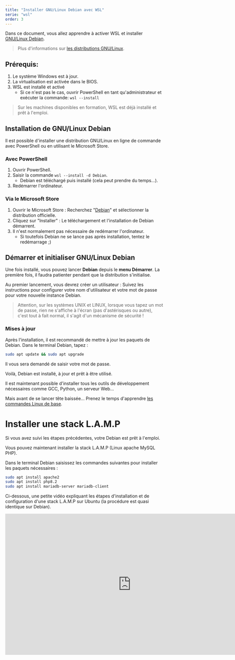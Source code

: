```yaml
---
title: "Installer GNU/Linux Debian avec WSL"
serie: "wsl"
order: 3
---
```




Dans ce document, vous allez apprendre à activer WSL et installer [GNU/Linux Debian](https://debian.org).

> Plus d'informations sur [les distributions GNU/Linux](https://fr.wikipedia.org/wiki/Distribution_Linux).

## Prérequis:

1. Le système Windows est à jour.
2. La virtualisation est activée dans le BIOS.
3. WSL est installé et activé
    - Si ce n'est pas le cas, ouvrir PowerShell en tant qu'administrateur et exécuter la commande: `wsl --install`

> Sur les machines disponibles en formation, WSL est déjà installé et prêt à l'emploi.


## Installation de GNU/Linux Debian

Il est possible d'installer une distribution GNU/Linux en ligne de commande avec PowerShell ou en utilisant le Microsoft Store.

### Avec PowerShell

1. Ouvrir PowerShell.
2. Saisir la commande `wsl --install -d Debian`.
    - Debian est téléchargé puis installé (cela peut prendre du temps...).
3. Redémarrer l'ordinateur.

### Via le Microsoft Store

1. Ouvrir le Microsoft Store : Recherchez "[Debian](https://apps.microsoft.com/search?query=debian&hl=fr-fr&gl=FR)" et sélectionner la distribution officielle.
2. Cliquez sur "Installer" : Le téléchargement et l'installation de Debian démarrent.
3. Il n'est normalement pas nécessaire de redémarrer l'ordinateur.
    - Si toutefois Debian ne se lance pas après installation, tentez le redémarrage ;)

## Démarrer et initialiser GNU/Linux Debian

Une fois installé, vous pouvez lancer **Debian** depuis le **menu Démarrer**. La première fois, il faudra patienter pendant que la distribution s'initialise.

Au premier lancement, vous devrez créer un utilisateur : Suivez les instructions pour configurer votre nom d'utilisateur et votre mot de passe pour votre nouvelle instance Debian.

> Attention, sur les systèmes UNIX et LINUX, lorsque vous tapez un mot de passe, rien ne s'affiche à l'écran (pas d'astérisques ou autre), c'est tout à fait normal, il s'agit d'un mécanisme de sécurité !

### Mises à jour

Après l'installation, il est recommandé de mettre à jour les paquets de Debian. Dans le terminal Debian, tapez :

```bash
sudo apt update && sudo apt upgrade
```

Il vous sera demandé de saisir votre mot de passe.

Voilà, Debian est installé, à jour et prêt à être utilisé.

Il est maintenant possible d'installer tous les outils de développement nécessaires comme GCC, Python, un serveur Web...

Mais avant de se lancer tête baissée... Prenez le temps d'apprendre [les commandes Linux de base](./01-linux-cmd).


# Installer une stack L.A.M.P

Si vous avez suivi les étapes précédentes, votre Debian est prêt à l'emploi.

Vous pouvez maintenant installer la stack L.A.M.P (Linux apache MySQL PHP).

Dans le terminal Debian saisissez les commandes suivantes pour installer les paquets nécessaires : 

```bash
sudo apt install apache2
sudo apt install php8.2
sudo apt install mariadb-server mariadb-client
```


Ci-dessous, une petite vidéo expliquant les étapes d'installation et de configuration d'une stack L.A.M.P sur Ubuntu (la procédure est quasi identique sur Debian).

<iframe width="800" height="450" src="https://www.youtube.com/embed/-BLFvgb272E?si=BnW11nV-OpsZt4dM" title="YouTube video player" frameborder="0" allow="accelerometer; autoplay; clipboard-write; encrypted-media; gyroscope; picture-in-picture; web-share" referrerpolicy="strict-origin-when-cross-origin" allowfullscreen></iframe>
